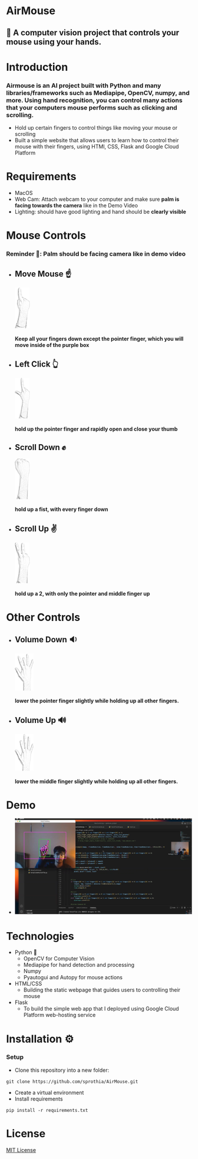 #                                                                                  AirMouse 

## 🔶 A computer vision project that controls your mouse using your hands. 

# Introduction
### Airmouse is an AI project built with Python and many libraries/frameworks such as Mediapipe, OpenCV, numpy, and more. Using hand recognition, you can control many actions that your computers mouse performs such as clicking and scrolling.
   * Hold up certain fingers to control things like moving your mouse or scrolling
   * Built a simple website that allows users to learn how to control their mouse with their fingers, using HTMl, CSS, Flask and Google Cloud Platform

# Requirements
 - MacOS
 - Web Cam: Attach webcam to your computer and make sure ****palm is facing towards the camera**** like in the Demo Video
 - Lighting: should have good lighting and hand should be ****clearly visible****

# Mouse Controls 
### Reminder :bell::  Palm should be facing camera like in demo video

 - ## Move Mouse ☝️  
 
    <div style="display:flex;"> 
     <img src="https://github.com/sprothia/AirMouse/blob/main/static/mouse_away.png?raw=True" alt="Move Mouse" width="40px" height="110px"/>
    </div>
    
    ####        Keep all your fingers down except the pointer finger, which you will move inside of the purple box
 
 - ## Left Click 👆
 
    <div style="display:flex;"> 
     <img src="https://github.com/sprothia/AirMouse/blob/main/static/mouse_click_away.png?raw=True" alt="Move Mouse" width="40px" height="110px"/>
    </div>
    
    ####       hold up the pointer finger and rapidly open and close your thumb
    
 - ## Scroll Down ✊

    <div style="display:flex;"> 
     <img src="https://github.com/sprothia/AirMouse/blob/main/static/mouse_scroll_down_away.png?raw=True" alt="Move Mouse" width="40px" height="110px"/>
    </div>
    
    ####       hold up a fist, with every finger down
    
 - ## Scroll Up :v:
 
    <div style="display:flex;"> 
     <img src="https://github.com/sprothia/AirMouse/blob/main/static/mouse_scroll_up_away.png?raw=True" alt="Move Mouse" width="40px" height="110px"/>
    </div>
    
    ####       hold up a 2, with only the pointer and middle finger up

# Other Controls

 - ## Volume Down :sound:
 
    <div style="display:flex;"> 
     <img src="https://github.com/sprothia/AirMouse/blob/main/static//volume_down_Sketchpng.png?raw=True" alt="Move Mouse" width="50px" height="100px"/>
    </div>
    
    ####       lower the pointer finger slightly while holding up all other fingers.
    
 - ## Volume Up :loud_sound:

    <div style="display:flex;"> 
     <img src="https://github.com/sprothia/AirMouse/blob/main/static/volume_up_sketch.png?raw=True" alt="Move Mouse" width="50px" height="100px"/>
    </div>
    
    ####        lower the middle finger slightly while holding up all other fingers.

# Demo 
 - [![asciicast](https://github.com/sprothia/AirMouse/blob/main/static/thumbnail.png?raw=True)](https://youtu.be/Sq4yyo_Dz_Y)

# Technologies
 - Python 🐍
   * OpenCV for Computer Vision
   * Mediapipe for hand detection and processing
   * Numpy
   * Pyautogui and Autopy for mouse actions
 - HTML/CSS 
   * Building the static webpage that guides users to controlling their mouse
 - Flask
   * To build the simple web app that I deployed using Google Cloud Platform web-hosting service 

# Installation :gear:
### Setup
 - Clone this repository into a new folder: 
 ``` 
 git clone https://github.com/sprothia/AirMouse.git 
 ```
 - Create a virtual environment
 - Install requirements
 ```
 pip install -r requirements.txt
 ```
 
 # License
 [MIT License](LICENSE)
